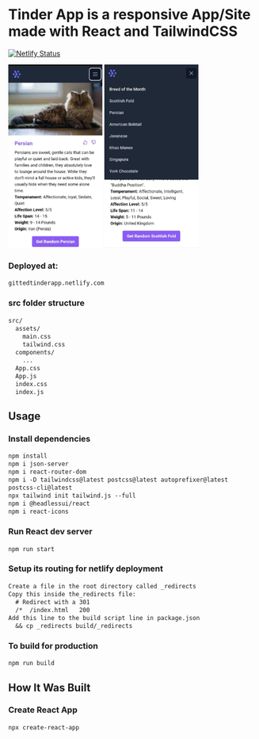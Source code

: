 # Tinder App is a responsive App/Site made with React and TailwindCSS 
[![Netlify Status](https://api.netlify.com/api/v1/badges/25af5b8e-db22-492b-8709-96bc0e77fd18/deploy-status)](https://app.netlify.com/sites/gittedtinderapp/deploys)
<p align="flex">
  <img src="./public/images/persian-screenshot.jpg" width="190" height="370" alt="Tinder App">
  <img src="./public/images/nav-screenshot.jpg" width="190" height="370" alt="Tinder App">
</p>

### Deployed at:

```
gittedtinderapp.netlify.com
```

### src folder structure
```
src/
  assets/
    main.css
    tailwind.css
  components/
    ...
  App.css
  App.js
  index.css
  index.js
```

## Usage

### Install dependencies

```
npm install
npm i json-server
npm i react-router-dom
npm i -D tailwindcss@latest postcss@latest autoprefixer@latest postcss-cli@latest
npx tailwind init tailwind.js --full
npm i @headlessui/react
npm i react-icons
```

### Run React dev server

```
npm run start
```

### Setup its routing for netlify deployment
```
Create a file in the root directory called _redirects
Copy this inside the_redirects file:
  # Redirect with a 301
  /*  /index.html   200
Add this line to the build script line in package.json
  && cp _redirects build/_redirects
```

### To build for production

```
npm run build
```

## How It Was Built

### Create React App

```
npx create-react-app 
```